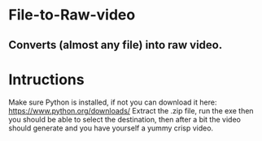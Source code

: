 # File-to-Raw-video
Converts (almost any file) into raw video.
------------------------------------------
# Intructions
Make sure Python is installed, if not you can download it here: https://www.python.org/downloads/
Extract the .zip file, run the exe then you should be able to select the destination, then after a bit the video should generate and you have yourself a yummy crisp video.

